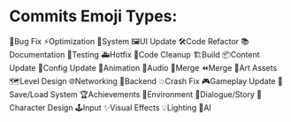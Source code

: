 
# Commits Emoji Types:
🐛Bug Fix
⚡Optimization
🚀System
🖼️UI Update
🛠️Code Refactor
📚Documentation
🧪Testing
🚑️Hotfix
🧹Code Cleanup
🏗️Build
📦Content Update
🔧Config Update
🎥Animation
🎵Audio
🔀Merge
⏪Merge
🎨Art Assets
🗺️Level Design
🌐Networking
🏢Backend
💥Crash Fix
🎮Gameplay Update
💾Save/Load System
🏆Achievements
🌳Environment
📝Dialogue/Story
👤Character Design
🕹️Input
✨Visual Effects
💡Lighting
🤖AI
